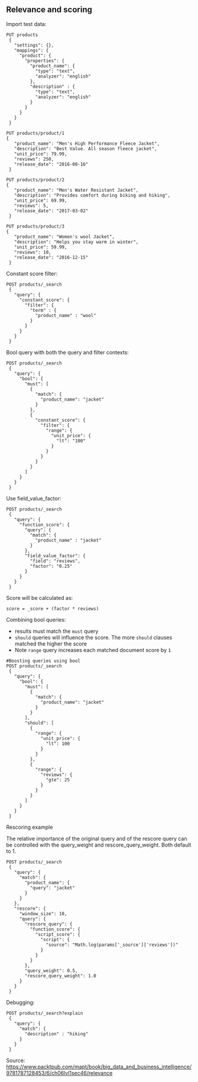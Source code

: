 
## Relevance and scoring

Import test data:
```
PUT products
 {
   "settings": {},
   "mappings": {
     "product": {
       "properties": {
         "product_name": {
           "type": "text",
           "analyzer": "english"
         },
         "description" : {
           "type": "text",
           "analyzer": "english"
         }
       }
     }
   }
 }

PUT products/product/1
{
   "product_name": "Men's High Performance Fleece Jacket",
   "description": "Best Value. All season fleece jacket",
   "unit_price": 79.99,
   "reviews": 250,
   "release_date": "2016-08-16"
 } 
 
PUT products/product/2
{
   "product_name": "Men's Water Resistant Jacket",
   "description": "Provides comfort during biking and hiking",
   "unit_price": 69.99,
   "reviews": 5,
   "release_date": "2017-03-02"
 } 
 
PUT products/product/3
{
   "product_name": "Women's wool Jacket",
   "description": "Helps you stay warm in winter",
   "unit_price": 59.99,
   "reviews": 10,
   "release_date": "2016-12-15"
 }

```

Constant score filter:
```
POST products/_search
 {
   "query": {
     "constant_score": {
       "filter": {
         "term" : {
           "product_name" : "wool"
         }
       }
     }
   }
 }
```

Bool query with both the query and filter contexts:

```
POST products/_search
 {
   "query": {
     "bool": {
       "must": [
         {
           "match": {
             "product_name": "jacket"
           }
         },
         {
           "constant_score": {
             "filter": {
               "range": {
                 "unit_price": {
                   "lt": "100"
                 }
               }
             }
           }
         }
       ]
     }
   }
 }
```

Use field_value_factor:

```
POST products/_search
 {
   "query": {
     "function_score": {
       "query": { 
         "match": {
           "product_name" : "jacket"
         }
       },
       "field_value_factor": { 
         "field": "reviews",
         "factor": "0.25"
       }
     }
   }
 }
```

Score will be calculated as:
```
score = _score + (factor * reviews)
```

Combining bool queries:
* results must match the `must` query
* `should` queries will influence the score. The more `should` clauses matched the higher the score
* Note `range` query increases each matched document score by `1`

```
#Boosting queries using bool
POST products/_search
 {
   "query": {
     "bool": {
       "must": [
         {
           "match": {
             "product_name": "jacket"
           }
         }
       ],
       "should": [
         {
           "range": {
             "unit_price": {
               "lt": 100
             }
           }
         },
         {
           "range": {
             "reviews": {
               "gte": 25
             }
           }
         }
       ]
     }
   }
 }
```

Rescoring example

The relative importance of the original query and of the rescore query can be controlled with the query_weight and rescore_query_weight. Both default to 1.

```
POST products/_search
 {
   "query": {
     "match": {
       "product_name": {
         "query": "jacket"
       }
     }
   },
   "rescore": {
     "window_size": 10,
     "query": {
       "rescore_query": {
         "function_score": {
           "script_score": {
             "script": {
               "source": "Math.log(params['_source']['reviews'])"
             }
           }
         }
       },
       "query_weight": 0.5,
       "rescore_query_weight": 1.0
     }
   }
 }
```

Debugging:
```
POST products/_search?explain
 {
   "query": {
     "match": {
       "description" : "hiking"
     }
   }
 }
```

Source:
https://www.packtpub.com/mapt/book/big_data_and_business_intelligence/9781787128453/6/ch06lvl1sec46/relevance